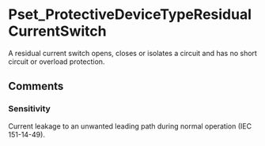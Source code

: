 # Pset_ProtectiveDeviceTypeResidualCurrentSwitch

A residual current switch opens, closes or isolates a circuit and has no short circuit or overload protection.<!-- end of definition -->


## Comments

### Sensitivity

Current leakage to an unwanted leading path during normal operation (IEC 151-14-49).

